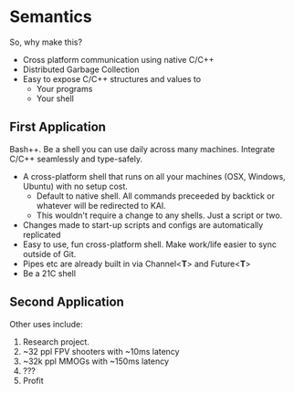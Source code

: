 # Semantics

So, why make this?

* Cross platform communication using native C/C++
* Distributed Garbage Collection
* Easy to expose C/C++ structures and values to
  * Your programs
  * Your shell

## First Application

Bash++. Be a shell you can use daily across many machines. Integrate C/C++ seamlessly and type-safely.

* A cross-platform shell that runs on all your machines (OSX, Windows, Ubuntu) with no setup cost.
  * Default to native shell. All commands preceeded by backtick or whatever will be redirected to KAI.
  * This wouldn't require a change to any shells. Just a script or two.
* Changes made to start-up scripts and configs are automatically replicated
* Easy to use, fun cross-platform shell. Make work/life easier to sync outside of Git.
* Pipes etc are already built in via Channel\<**T**\> and Future\<**T**\>
* Be a 21C shell

## Second Application

Other uses include:

1. Research project.
1. ~32 ppl FPV shooters with ~10ms latency
1. ~32k ppl MMOGs with ~150ms latency
1. ???
1. Profit
